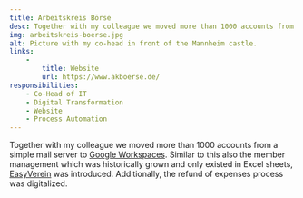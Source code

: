 ```yaml
---
title: Arbeitskreis Börse
desc: Together with my colleague we moved more than 1000 accounts from a simple mail server to Google Workspaces. Similar to this also the member management which was historically grown and only existed in Excel sheets, EasyVerein was introduced. Additionally, the refund of expenses process was digitalized.
img: arbeitskreis-boerse.jpg
alt: Picture with my co-head in front of the Mannheim castle.
links:
    -
        title: Website
        url: https://www.akboerse.de/
responsibilities:
    - Co-Head of IT
    - Digital Transformation
    - Website
    - Process Automation
---
```


Together with my colleague we moved more than 1000 accounts from a simple mail server to [Google Workspaces](https://workspace.google.com/). Similar to this also the member management which was historically grown and only existed in Excel sheets, [EasyVerein](https://easyverein.com/) was introduced. Additionally, the refund of expenses process was digitalized.
